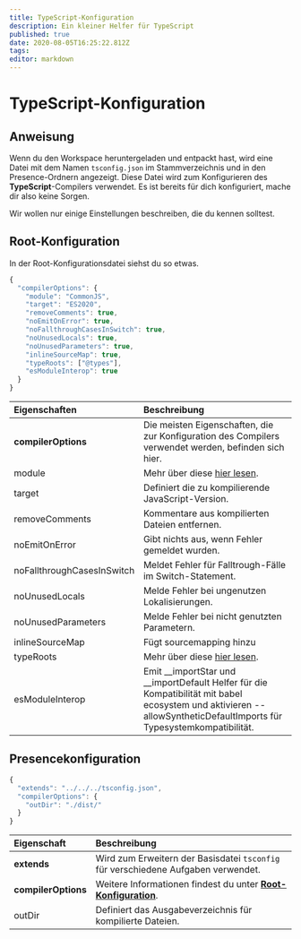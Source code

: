 ```yaml
---
title: TypeScript-Konfiguration
description: Ein kleiner Helfer für TypeScript
published: true
date: 2020-08-05T16:25:22.812Z
tags:
editor: markdown
---
```


# TypeScript-Konfiguration

## Anweisung

Wenn du den Workspace heruntergeladen und entpackt hast, wird eine Datei mit dem Namen `tsconfig.json` im Stammverzeichnis und in den Presence-Ordnern angezeigt. Diese Datei wird zum Konfigurieren des **TypeScript**-Compilers verwendet. Es ist bereits für dich konfiguriert, mache dir also keine Sorgen.

Wir wollen nur einige Einstellungen beschreiben, die du kennen solltest.

## Root-Konfiguration

In der Root-Konfigurationsdatei siehst du so etwas.

```javascript
{
  "compilerOptions": {
    "module": "CommonJS",
    "target": "ES2020",
    "removeComments": true,
    "noEmitOnError": true,
    "noFallthroughCasesInSwitch": true,
    "noUnusedLocals": true,
    "noUnusedParameters": true,
    "inlineSourceMap": true,
    "typeRoots": ["@types"],
    "esModuleInterop": true
  }
}
```

| Eigenschaften              | Beschreibung                                                                                                                                                            |
|:-------------------------- |:----------------------------------------------------------------------------------------------------------------------------------------------------------------------- |
| **compilerOptions**        | Die meisten Eigenschaften, die zur Konfiguration des Compilers verwendet werden, befinden sich hier.                                                                    |
| module                     | Mehr über diese [hier lesen](https://www.typescriptlang.org/docs/handbook/modules.html).                                                                                |
| target                     | Definiert die zu kompilierende JavaScript-Version.                                                                                                                      |
| removeComments             | Kommentare aus kompilierten Dateien entfernen.                                                                                                                          |
| noEmitOnError              | Gibt nichts aus, wenn Fehler gemeldet wurden.                                                                                                                           |
| noFallthroughCasesInSwitch | Meldet Fehler für Falltrough-Fälle im Switch-Statement.                                                                                                                 |
| noUnusedLocals             | Melde Fehler bei ungenutzen Lokalisierungen.                                                                                                                            |
| noUnusedParameters         | Melde Fehler bei nicht genutzten Parametern.                                                                                                                            |
| inlineSourceMap            | Fügt sourcemapping hinzu                                                                                                                                                |
| typeRoots                  | Mehr über diese [hier lesen](https://www.typescriptlang.org/docs/handbook/tsconfig-json.html#types-typeroots-and-types).                                                |
| esModuleInterop            | Emit __importStar und __importDefault Helfer für die Kompatibilität mit babel ecosystem und aktivieren --allowSyntheticDefaultImports für Typesystemkompatibilität. |

## Presencekonfiguration

```javascript
{
  "extends": "../../../tsconfig.json",
  "compilerOptions": {
    "outDir": "./dist/"
  }
}
```

| Eigenschaft         | Beschreibung                                                                                                |
|:------------------- |:----------------------------------------------------------------------------------------------------------- |
| **extends**         | Wird zum Erweitern der Basisdatei `tsconfig` für verschiedene Aufgaben verwendet.                           |
| **compilerOptions** | Weitere Informationen findest du unter [**Root-Konfiguration**](/dev/presence/tsconfig#root-configuration). |
| outDir              | Definiert das Ausgabeverzeichnis für kompilierte Dateien.                                                   |
